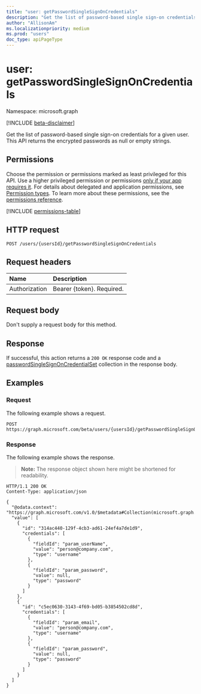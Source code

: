 ```yaml
---
title: "user: getPasswordSingleSignOnCredentials"
description: "Get the list of password-based single sign-on credentials for a given user. This API returns the encrypted passwords as null or empty strings."
author: "AllisonAm"
ms.localizationpriority: medium
ms.prod: "users"
doc_type: apiPageType
---
```


# user: getPasswordSingleSignOnCredentials

Namespace: microsoft.graph

[!INCLUDE [beta-disclaimer](../../includes/beta-disclaimer.md)]

Get the list of password-based single sign-on credentials for a given user. This API returns the encrypted passwords as null or empty strings.

## Permissions

Choose the permission or permissions marked as least privileged for this API. Use a higher privileged permission or permissions [only if your app requires it](/graph/permissions-overview#best-practices-for-using-microsoft-graph-permissions). For details about delegated and application permissions, see [Permission types](/graph/permissions-overview#permission-types). To learn more about these permissions, see the [permissions reference](/graph/permissions-reference).

<!-- {
  "blockType": "permissions",
  "name": "user-getpasswordsinglesignoncredentials-permissions"
}
-->
[!INCLUDE [permissions-table](../includes/permissions/user-getpasswordsinglesignoncredentials-permissions.md)]

## HTTP request

<!-- {
  "blockType": "ignored"
}
-->
``` http
POST /users/{usersId}/getPasswordSingleSignOnCredentials
```

## Request headers

|Name|Description|
|:---|:---|
|Authorization|Bearer {token}. Required.|

## Request body

Don't supply a request body for this method.

## Response

If successful, this action returns a `200 OK` response code and a [passwordSingleSignOnCredentialSet](../resources/passwordsinglesignoncredentialset.md) collection in the response body.

## Examples

### Request

The following example shows a request.
<!-- {
  "blockType": "request",
  "name": "userthis.getpasswordsinglesignoncredentials"
}
-->
``` http
POST https://graph.microsoft.com/beta/users/{usersId}/getPasswordSingleSignOnCredentials
```


### Response

The following example shows the response.
>**Note:** The response object shown here might be shortened for readability.
<!-- {
  "blockType": "response",
  "truncated": true,
  "@odata.type": "Collection(microsoft.graph.passwordSingleSignOnCredentialSet)"
}
-->
``` http
HTTP/1.1 200 OK
Content-Type: application/json

{
  "@odata.context": "https://graph.microsoft.com/v1.0/$metadata#Collection(microsoft.graph.passwordSingleSignOnCredentialSet)",
  "value": [
    {
      "id": "314ac440-129f-4cb3-ad61-24ef4a7de1d9",
      "credentials": [
        {
          "fieldId": "param_userName",
          "value": "person@company.com",
          "type": "username"
        },
        {
          "fieldId": "param_password",
          "value": null,
          "type": "password"
        }
      ]
    },
    {
      "id": "c5ec0630-3143-4f69-bd05-b3854502cd8d",
      "credentials": [
        {
          "fieldId": "param_email",
          "value": "person@company.com",
          "type": "username"
        },
        {
          "fieldId": "param_password",
          "value": null,
          "type": "password"
        }
      ]
    }
  ]
}
```

